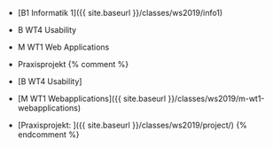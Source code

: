 * [B1 Informatik 1]({{ site.baseurl }}/classes/ws2019/info1)
* B WT4 Usability
* M WT1 Web Applications
* Praxisprojekt
{% comment %}
* [B WT4 Usability]
* [M WT1 Webapplications]({{ site.baseurl }}/classes/ws2019/m-wt1-webapplications)

* [Praxisprojekt: ]({{ site.baseurl }}/classes/ws2019/project/)
{% endcomment %}
